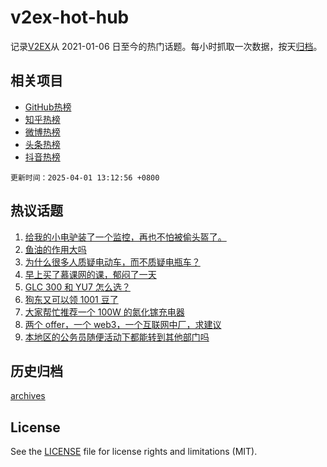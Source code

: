 # v2ex-hot-hub

 记录[V2EX](https://www.v2ex.com/)从 2021-01-06 日至今的热门话题。每小时抓取一次数据，按天[归档](archives)。
 
 ## 相关项目

- [GitHub热榜](https://github.com/lonnyzhang423/github-hot-hub)
- [知乎热榜](https://github.com/lonnyzhang423/zhihu-hot-hub)
- [微博热榜](https://github.com/lonnyzhang423/weibo-hot-hub)
- [头条热榜](https://github.com/lonnyzhang423/toutiao-hot-hub)
- [抖音热榜](https://github.com/lonnyzhang423/douyin-hot-hub)


 `更新时间：2025-04-01 13:12:56 +0800`

## 热议话题

1. [给我的小电驴装了一个监控，再也不怕被偷头盔了。](https://www.v2ex.com/t/1122268)
1. [鱼油的作用大吗](https://www.v2ex.com/t/1122336)
1. [为什么很多人质疑电动车，而不质疑电瓶车？](https://www.v2ex.com/t/1122262)
1. [早上买了慕课网的课，郁闷了一天](https://www.v2ex.com/t/1122360)
1. [GLC 300 和 YU7 怎么选？](https://www.v2ex.com/t/1122433)
1. [狗东又可以领 1001 豆了](https://www.v2ex.com/t/1122351)
1. [大家帮忙推荐一个 100W 的氮化镓充电器](https://www.v2ex.com/t/1122457)
1. [两个 offer，一个 web3，一个互联网中厂，求建议](https://www.v2ex.com/t/1122446)
1. [本地区的公务员随便活动下都能转到其他部门吗](https://www.v2ex.com/t/1122450)

## 历史归档

[archives](archives)

## License

See the [LICENSE](LICENSE) file for license rights and limitations (MIT).
